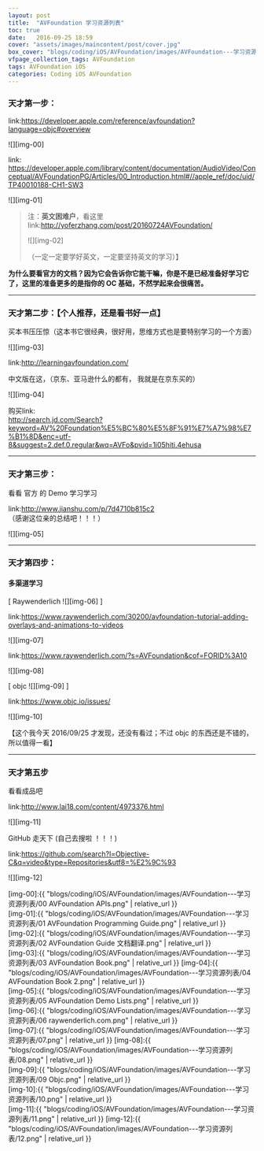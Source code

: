 ```yaml
---
layout: post
title:  "AVFoundation 学习资源列表"
toc: true
date:   2016-09-25 18:59
cover: "assets/images/maincontent/post/cover.jpg"
box_cover: "blogs/coding/iOS/AVFoundation/images/AVFoundation---学习资源列表/00 AVFoundation APIs.png" # 文章的第一张图片
vfpage_collection_tags: AVFoundation
tags: AVFoundation iOS
categories: Coding iOS AVFoundation
---
```


### 天才第一步：

link:https://developer.apple.com/reference/avfoundation?language=objc#overview

![][img-00]

link: https://developer.apple.com/library/content/documentation/AudioVideo/Conceptual/AVFoundationPG/Articles/00_Introduction.html#//apple_ref/doc/uid/TP40010188-CH1-SW3

![][img-01]

> 注：**英文困难户**，看这里
> link:http://yoferzhang.com/post/20160724AVFoundation/
>
>![][img-02]
>
> （一定一定要学好英文，一定要坚持英文的学习）】

**为什么要看官方的文档？因为它会告诉你它能干嘛，你是不是已经准备好学习它了，这里的准备更多的是指你的 OC 基础，不然学起来会很痛苦。**

---

### 天才第二步：【个人推荐，还是看书好一点】

买本书压压惊（这本书它很经典，很好用，思维方式也是要特别学习的一个方面）

![][img-03]

link:http://learningavfoundation.com/

中文版在这，（京东、亚马逊什么的都有， 我就是在京东买的）

![][img-04]

购买link: <br />
http://search.jd.com/Search?keyword=AV%20Foundation%E5%BC%80%E5%8F%91%E7%A7%98%E7%B1%8D&enc=utf-8&suggest=2.def.0.regular&wq=AVFo&pvid=1i05hiti.4ehusa

---

### 天才第三步：

看看 官方 的 Demo 学习学习

link:http://www.jianshu.com/p/7d4710b815c2 <br />
（感谢这位亲的总结吧！！！）

![][img-05]

---

### 天才第四步：

#### 多渠道学习

[ Raywenderlich
![][img-06] ]

link:https://www.raywenderlich.com/30200/avfoundation-tutorial-adding-overlays-and-animations-to-videos

![][img-07]

link:https://www.raywenderlich.com/?s=AVFoundation&cof=FORID%3A10

![][img-08]

[ objc
![][img-09] ]

link:https://www.objc.io/issues/

![][img-10]

【这个我今天 2016/09/25 才发现，还没有看过；不过 objc 的东西还是不错的，所以值得一看】

---

### 天才第五步

看看成品吧

link:http://www.lai18.com/content/4973376.html

![][img-11]

GitHub 走天下 (自己去搜啦 ！！！)

link:https://github.com/search?l=Objective-C&q=video&type=Repositories&utf8=%E2%9C%93

![][img-12]


[img-00]:{{ "blogs/coding/iOS/AVFoundation/images/AVFoundation---学习资源列表/00 AVFoundation APIs.png" | relative_url }}     
[img-01]:{{ "blogs/coding/iOS/AVFoundation/images/AVFoundation---学习资源列表/01 AVFoundation Programming Guide.png" | relative_url }}  
[img-02]:{{ "blogs/coding/iOS/AVFoundation/images/AVFoundation---学习资源列表/02 AVFoundation Guide 文档翻译.png" | relative_url }}  
[img-03]:{{ "blogs/coding/iOS/AVFoundation/images/AVFoundation---学习资源列表/03 AVFoundation Book.png" | relative_url }}
[img-04]:{{ "blogs/coding/iOS/AVFoundation/images/AVFoundation---学习资源列表/04 AVFoundation Book 2.png" | relative_url }}    
[img-05]:{{ "blogs/coding/iOS/AVFoundation/images/AVFoundation---学习资源列表/05 AVFoundation Demo Lists.png" | relative_url }}  
[img-06]:{{ "blogs/coding/iOS/AVFoundation/images/AVFoundation---学习资源列表/06 raywenderlich.com.png" | relative_url }}   
[img-07]:{{ "blogs/coding/iOS/AVFoundation/images/AVFoundation---学习资源列表/07.png" | relative_url }}
[img-08]:{{ "blogs/coding/iOS/AVFoundation/images/AVFoundation---学习资源列表/08.png" | relative_url }}     
[img-09]:{{ "blogs/coding/iOS/AVFoundation/images/AVFoundation---学习资源列表/09 Objc.png" | relative_url }}  
[img-10]:{{ "blogs/coding/iOS/AVFoundation/images/AVFoundation---学习资源列表/10.png" | relative_url }}  
[img-11]:{{ "blogs/coding/iOS/AVFoundation/images/AVFoundation---学习资源列表/11.png" | relative_url }}
[img-12]:{{ "blogs/coding/iOS/AVFoundation/images/AVFoundation---学习资源列表/12.png" | relative_url }}  
